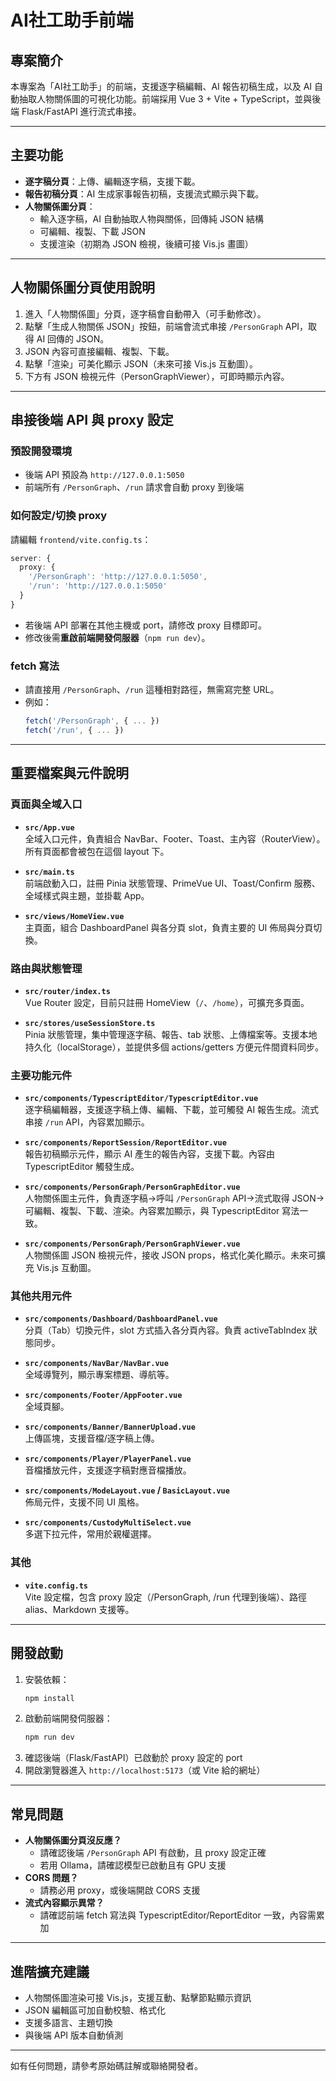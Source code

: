 # AI社工助手前端

## 專案簡介

本專案為「AI社工助手」的前端，支援逐字稿編輯、AI 報告初稿生成，以及 AI 自動抽取人物關係圖的可視化功能。前端採用 Vue 3 + Vite + TypeScript，並與後端 Flask/FastAPI 進行流式串接。

---

## 主要功能

- **逐字稿分頁**：上傳、編輯逐字稿，支援下載。
- **報告初稿分頁**：AI 生成家事報告初稿，支援流式顯示與下載。
- **人物關係圖分頁**：
  - 輸入逐字稿，AI 自動抽取人物與關係，回傳純 JSON 結構
  - 可編輯、複製、下載 JSON
  - 支援渲染（初期為 JSON 檢視，後續可接 Vis.js 畫圖）

---

## 人物關係圖分頁使用說明

1. 進入「人物關係圖」分頁，逐字稿會自動帶入（可手動修改）。
2. 點擊「生成人物關係 JSON」按鈕，前端會流式串接 `/PersonGraph` API，取得 AI 回傳的 JSON。
3. JSON 內容可直接編輯、複製、下載。
4. 點擊「渲染」可美化顯示 JSON（未來可接 Vis.js 互動圖）。
5. 下方有 JSON 檢視元件（PersonGraphViewer），可即時顯示內容。

---

## 串接後端 API 與 proxy 設定

### 預設開發環境
- 後端 API 預設為 `http://127.0.0.1:5050`
- 前端所有 `/PersonGraph`、`/run` 請求會自動 proxy 到後端

### 如何設定/切換 proxy

請編輯 `frontend/vite.config.ts`：

```ts
server: {
  proxy: {
    '/PersonGraph': 'http://127.0.0.1:5050',
    '/run': 'http://127.0.0.1:5050'
  }
}
```

- 若後端 API 部署在其他主機或 port，請修改 proxy 目標即可。
- 修改後需**重啟前端開發伺服器**（`npm run dev`）。

### fetch 寫法
- 請直接用 `/PersonGraph`、`/run` 這種相對路徑，無需寫完整 URL。
- 例如：
  ```js
  fetch('/PersonGraph', { ... })
  fetch('/run', { ... })
  ```

---

## 重要檔案與元件說明

### 頁面與全域入口

- **`src/App.vue`**  
  全域入口元件，負責組合 NavBar、Footer、Toast、主內容（RouterView）。所有頁面都會被包在這個 layout 下。

- **`src/main.ts`**  
  前端啟動入口，註冊 Pinia 狀態管理、PrimeVue UI、Toast/Confirm 服務、全域樣式與主題，並掛載 App。

- **`src/views/HomeView.vue`**  
  主頁面，組合 DashboardPanel 與各分頁 slot，負責主要的 UI 佈局與分頁切換。

### 路由與狀態管理

- **`src/router/index.ts`**  
  Vue Router 設定，目前只註冊 HomeView（`/`、`/home`），可擴充多頁面。

- **`src/stores/useSessionStore.ts`**  
  Pinia 狀態管理，集中管理逐字稿、報告、tab 狀態、上傳檔案等。支援本地持久化（localStorage），並提供多個 actions/getters 方便元件間資料同步。

### 主要功能元件

- **`src/components/TypescriptEditor/TypescriptEditor.vue`**  
  逐字稿編輯器，支援逐字稿上傳、編輯、下載，並可觸發 AI 報告生成。流式串接 `/run` API，內容累加顯示。

- **`src/components/ReportSession/ReportEditor.vue`**  
  報告初稿顯示元件，顯示 AI 產生的報告內容，支援下載。內容由 TypescriptEditor 觸發生成。

- **`src/components/PersonGraph/PersonGraphEditor.vue`**  
  人物關係圖主元件，負責逐字稿→呼叫 `/PersonGraph` API→流式取得 JSON→可編輯、複製、下載、渲染。內容累加顯示，與 TypescriptEditor 寫法一致。

- **`src/components/PersonGraph/PersonGraphViewer.vue`**  
  人物關係圖 JSON 檢視元件，接收 JSON props，格式化美化顯示。未來可擴充 Vis.js 互動圖。

### 其他共用元件

- **`src/components/Dashboard/DashboardPanel.vue`**  
  分頁（Tab）切換元件，slot 方式插入各分頁內容。負責 activeTabIndex 狀態同步。

- **`src/components/NavBar/NavBar.vue`**  
  全域導覽列，顯示專案標題、導航等。

- **`src/components/Footer/AppFooter.vue`**  
  全域頁腳。

- **`src/components/Banner/BannerUpload.vue`**  
  上傳區塊，支援音檔/逐字稿上傳。

- **`src/components/Player/PlayerPanel.vue`**  
  音檔播放元件，支援逐字稿對應音檔播放。

- **`src/components/ModeLayout.vue` / `BasicLayout.vue`**  
  佈局元件，支援不同 UI 風格。

- **`src/components/CustodyMultiSelect.vue`**  
  多選下拉元件，常用於親權選擇。

### 其他

- **`vite.config.ts`**  
  Vite 設定檔，包含 proxy 設定（/PersonGraph, /run 代理到後端）、路徑 alias、Markdown 支援等。

---

## 開發啟動

1. 安裝依賴：
   ```bash
   npm install
   ```
2. 啟動前端開發伺服器：
   ```bash
   npm run dev
   ```
3. 確認後端（Flask/FastAPI）已啟動於 proxy 設定的 port
4. 開啟瀏覽器進入 `http://localhost:5173`（或 Vite 給的網址）

---

## 常見問題

- **人物關係圖分頁沒反應？**
  - 請確認後端 `/PersonGraph` API 有啟動，且 proxy 設定正確
  - 若用 Ollama，請確認模型已啟動且有 GPU 支援
- **CORS 問題？**
  - 請務必用 proxy，或後端開啟 CORS 支援
- **流式內容顯示異常？**
  - 請確認前端 fetch 寫法與 TypescriptEditor/ReportEditor 一致，內容需累加

---

## 進階擴充建議

- 人物關係圖渲染可接 Vis.js，支援互動、點擊節點顯示資訊
- JSON 編輯區可加自動校驗、格式化
- 支援多語言、主題切換
- 與後端 API 版本自動偵測

---

如有任何問題，請參考原始碼註解或聯絡開發者。
